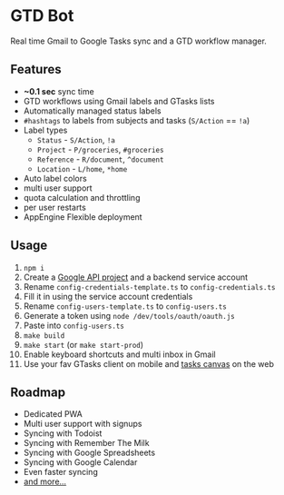 # GTD Bot

Real time Gmail to Google Tasks sync and a GTD workflow manager.

## Features

* **~0.1 sec** sync time
* GTD workflows using Gmail labels and GTasks lists
* Automatically managed status labels
* `#hashtags` to labels from subjects and tasks (`S/Action` == `!a`)
* Label types
  * `Status` - `S/Action`, `!a`
  * `Project` - `P/groceries`, `#groceries`
  * `Reference` - `R/document`, `^document`
  * `Location` - `L/home`, `*home`
* Auto label colors
* multi user support
* quota calculation and throttling
* per user restarts
* AppEngine Flexible deployment

## Usage

1.  `npm i`
1.  Create a [Google API project](https://console.cloud.google.com/iam-admin/) and a backend service account
1.  Rename `config-credentials-template.ts` to `config-credentials.ts`
1.  Fill it in using the service account credentials
1.  Rename `config-users-template.ts` to `config-users.ts`
1.  Generate a token using `node /dev/tools/oauth/oauth.js`
1.  Paste into `config-users.ts`
1.  `make build`
1.  `make start` (or `make start-prod`)
1.  Enable keyboard shortcuts and multi inbox in Gmail
1.  Use your fav GTasks client on mobile and [tasks canvas](https://mail.google.com/tasks/canvas) on the web

## Roadmap

* Dedicated PWA
* Multi user support with signups
* Syncing with Todoist
* Syncing with Remember The Milk
* Syncing with Google Spreadsheets
* Syncing with Google Calendar
* Even faster syncing
* [and more...](https://github.com/TobiaszCudnik/gtd-bot/blob/master/TODO.md)
